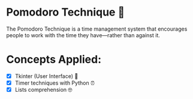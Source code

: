 # Pomodoro Technique 🍅
The Pomodoro Technique is a time management system that encourages people to work with the time they have—rather than against it.

# Concepts Applied:
-[x] Tkinter (User Interface) 🎨
-[x] Timer techniques with Python ⏰
-[x] Lists comprehension 🤓
